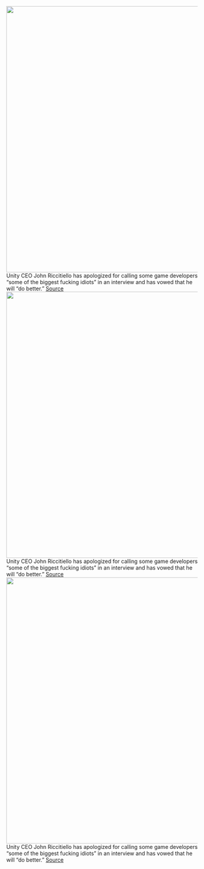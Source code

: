 <img src='https://cdn.vox-cdn.com/thumbor/prF8i7IXkfI73RhdxSk44RKazr4=/0x0:3587x2418/1200x800/filters:focal(1451x670:2023x1242)/cdn.vox-cdn.com/uploads/chorus_image/image/71149947/93609420.0.jpg' width='700px' /><br/>
Unity CEO John Riccitiello has apologized for calling some game developers “some of the biggest fucking idiots” in an interview and has vowed that he will “do better.”
<a href='https://www.theverge.com/2022/7/18/23269218/unity-ceo-john-riccitiello-apology-game-developers-fucking-idiots-ironsource-merger'> Source <a/><img src='https://cdn.vox-cdn.com/thumbor/prF8i7IXkfI73RhdxSk44RKazr4=/0x0:3587x2418/1200x800/filters:focal(1451x670:2023x1242)/cdn.vox-cdn.com/uploads/chorus_image/image/71149947/93609420.0.jpg' width='700px' /><br/>
Unity CEO John Riccitiello has apologized for calling some game developers “some of the biggest fucking idiots” in an interview and has vowed that he will “do better.”
<a href='https://www.theverge.com/2022/7/18/23269218/unity-ceo-john-riccitiello-apology-game-developers-fucking-idiots-ironsource-merger'> Source <a/><img src='https://cdn.vox-cdn.com/thumbor/prF8i7IXkfI73RhdxSk44RKazr4=/0x0:3587x2418/1200x800/filters:focal(1451x670:2023x1242)/cdn.vox-cdn.com/uploads/chorus_image/image/71149947/93609420.0.jpg' width='700px' /><br/>
Unity CEO John Riccitiello has apologized for calling some game developers “some of the biggest fucking idiots” in an interview and has vowed that he will “do better.”
<a href='https://www.theverge.com/2022/7/18/23269218/unity-ceo-john-riccitiello-apology-game-developers-fucking-idiots-ironsource-merger'> Source <a/>